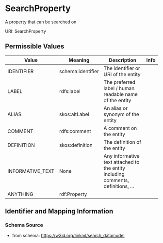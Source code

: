 # SearchProperty

A property that can be searched on

URI: SearchProperty

## Permissible Values

| Value | Meaning | Description | Info |
| --- | --- | --- | --- |
| IDENTIFIER | schema:identifier | The identifier or URI of the entity | |
| LABEL | rdfs:label | The preferred label / human readable name of the entity | |
| ALIAS | skos:altLabel | An alias or synonym of the entity | |
| COMMENT | rdfs:comment | A comment on the entity | |
| DEFINITION | skos:definition | The definition of the entity | |
| INFORMATIVE_TEXT | None | Any informative text attached to the entity including comments, definitions, ... | |
| ANYTHING | rdf:Property |  | |


## Identifier and Mapping Information







### Schema Source


* from schema: https://w3id.org/linkml/search_datamodel




